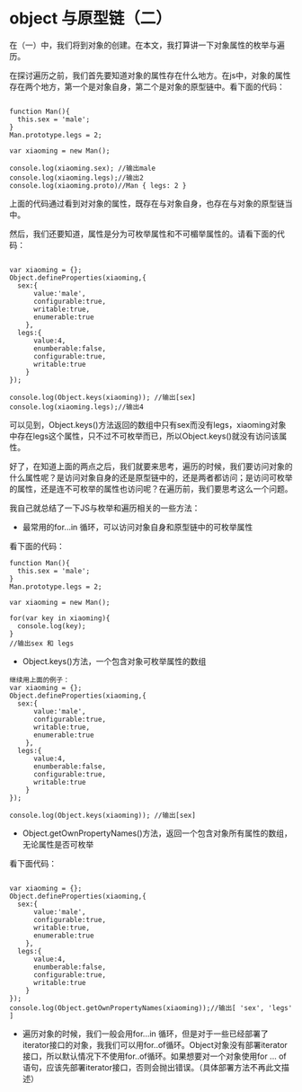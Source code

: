 # object 与原型链（二）

在（一）中，我们将到对象的创建。在本文，我打算讲一下对象属性的枚举与遍历。

在探讨遍历之前，我们首先要知道对象的属性存在什么地方。在js中，对象的属性存在两个地方，第一个是对象自身，第二个是对象的原型链中。看下面的代码：

```

function Man(){
  this.sex = 'male';
}
Man.prototype.legs = 2;

var xiaoming = new Man();

console.log(xiaoming.sex); //输出male
console.log(xiaoming.legs);//输出2
console.log(xiaoming.proto)//Man { legs: 2 }
```

上面的代码通过看到对对象的属性，既存在与对象自身，也存在与对象的原型链当中。

然后，我们还要知道，属性是分为可枚举属性和不可楣举属性的。请看下面的代码：

```

var xiaoming = {};
Object.defineProperties(xiaoming,{
  sex:{
      value:'male',
      configurable:true,
      writable:true,
      enumerable:true
    },
  legs:{
      value:4,
      enumberable:false,
      configurable:true,
      writable:true
    }
});

console.log(Object.keys(xiaoming)); //输出[sex]
console.log(xiaoming.legs);//输出4

```

可以见到，Object.keys()方法返回的数组中只有sex而没有legs，xiaoming对象中存在legs这个属性，只不过不可枚举而已，所以Object.keys()就没有访问该属性。

好了，在知道上面的两点之后，我们就要来思考，遍历的时候，我们要访问对象的什么属性呢？是访问对象自身的还是原型链中的，还是两者都访问；是访问可枚举的属性，还是连不可枚举的属性也访问呢？在遍历前，我们要思考这么一个问题。

我自己就总结了一下JS与枚举和遍历相关的一些方法：

* 最常用的for...in 循环，可以访问对象自身和原型链中的可枚举属性

看下面的代码：

```
function Man(){
  this.sex = 'male';
}
Man.prototype.legs = 2;

var xiaoming = new Man();

for(var key in xiaoming){
  console.log(key);
}
//输出sex 和 legs
```

* Object.keys()方法，一个包含对象可枚举属性的数组

```
继续用上面的例子：
var xiaoming = {};
Object.defineProperties(xiaoming,{
  sex:{
      value:'male',
      configurable:true,
      writable:true,
      enumerable:true
    },
  legs:{
      value:4,
      enumberable:false,
      configurable:true,
      writable:true
    }
});

console.log(Object.keys(xiaoming)); //输出[sex]
```

* Object.getOwnPropertyNames()方法，返回一个包含对象所有属性的数组，无论属性是否可枚举

看下面代码：

```

var xiaoming = {};
Object.defineProperties(xiaoming,{
  sex:{
      value:'male',
      configurable:true,
      writable:true,
      enumerable:true
    },
  legs:{
      value:4,
      enumberable:false,
      configurable:true,
      writable:true
    }
});
console.log(Object.getOwnPropertyNames(xiaoming));//输出[ 'sex', 'legs' ]
```

* 遍历对象的时候，我们一般会用for...in 循环，但是对于一些已经部署了iterator接口的对象，我我们可以用for..of循环。Object对象没有部署iterator接口，所以默认情况下不使用for..of循环。如果想要对一个对象使用for ... of语句，应该先部署iterator接口，否则会抛出错误。（具体部署方法不再此文描述）
